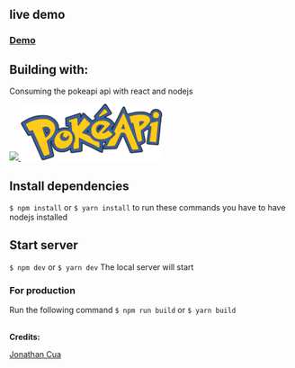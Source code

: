 ## live demo

### [Demo](https://pokeapij.herokuapp.com/)

## Building with:

<p>
    Consuming the pokeapi api with react and nodejs
</p>
<a href="https://reactjs.org/" target="_blank">
    <img src="https://www.seekpng.com/png/full/80-803597_io-is-compatible-with-all-javascript-frameworks-and.png" width="50%"/>
</a>
<a href="https://pokeapi.co/docs/v2" target="_blank">
    <img src="https://raw.githubusercontent.com/PokeAPI/media/master/logo/pokeapi_256.png" width="50%"/>
</a>

## Install dependencies

`$ npm install` or `$ yarn install`
to run these commands you have to have nodejs installed

## Start server

`$ npm dev` or `$ yarn dev` The local server will start

### For production

Run the following command
`$ npm run build` or `$ yarn build`

<br/>
<b>Credits:</b>

[Jonathan Cua](https://github.com/Jonathan-1407)
